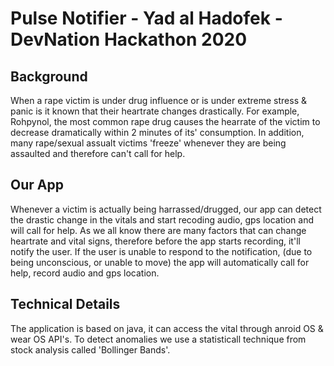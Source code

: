 # Pulse Notifier - Yad al Hadofek - DevNation Hackathon 2020
## Background
When a rape victim is under drug influence or is under extreme stress & panic is it known that their heartrate changes drastically. For example, Rohpynol, the most common rape drug
causes the hearrate of the victim to decrease dramatically within 2 minutes of its' consumption.
In addition, many rape/sexual assualt victims 'freeze' whenever they are being assaulted and therefore can't call for help. 

## Our App
Whenever a victim is actually being harrassed/drugged, our app can detect the drastic change in the vitals and start recoding audio, gps location and will call for help.
As we all know there are many factors that can change heartrate and vital signs, therefore before the app starts recording, it'll notify the user.
If the user is unable to respond to the notification, (due to being unconscious, or unable to move) the app will automatically call for help, record audio and gps location.

## Technical Details
The application is based on java, it can access the vital through anroid OS & wear OS API's. To detect anomalies we use a statisticall technique from stock analysis called 'Bollinger Bands'. 
